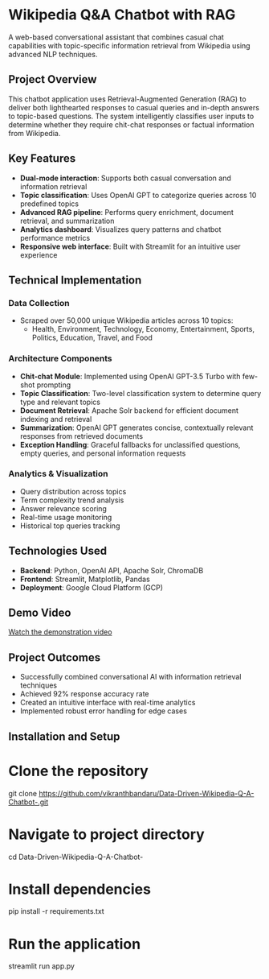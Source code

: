 ﻿# Wikipedia Q&A Chatbot with RAG

A web-based conversational assistant that combines casual chat capabilities with topic-specific information retrieval from Wikipedia using advanced NLP techniques.

## Project Overview

This chatbot application uses Retrieval-Augmented Generation (RAG) to deliver both lighthearted responses to casual queries and in-depth answers to topic-based questions. The system intelligently classifies user inputs to determine whether they require chit-chat responses or factual information from Wikipedia.

## Key Features

- **Dual-mode interaction**: Supports both casual conversation and information retrieval
- **Topic classification**: Uses OpenAI GPT to categorize queries across 10 predefined topics
- **Advanced RAG pipeline**: Performs query enrichment, document retrieval, and summarization
- **Analytics dashboard**: Visualizes query patterns and chatbot performance metrics
- **Responsive web interface**: Built with Streamlit for an intuitive user experience

## Technical Implementation

### Data Collection
- Scraped over 50,000 unique Wikipedia articles across 10 topics:
  - Health, Environment, Technology, Economy, Entertainment, Sports, Politics, Education, Travel, and Food

### Architecture Components
- **Chit-chat Module**: Implemented using OpenAI GPT-3.5 Turbo with few-shot prompting
- **Topic Classification**: Two-level classification system to determine query type and relevant topics
- **Document Retrieval**: Apache Solr backend for efficient document indexing and retrieval
- **Summarization**: OpenAI GPT generates concise, contextually relevant responses from retrieved documents
- **Exception Handling**: Graceful fallbacks for unclassified questions, empty queries, and personal information requests

### Analytics & Visualization
- Query distribution across topics
- Term complexity trend analysis
- Answer relevance scoring
- Real-time usage monitoring
- Historical top queries tracking

## Technologies Used

- **Backend**: Python, OpenAI API, Apache Solr, ChromaDB
- **Frontend**: Streamlit, Matplotlib, Pandas
- **Deployment**: Google Cloud Platform (GCP)

## Demo Video

[Watch the demonstration video](https://drive.google.com/file/d/1wl9IqKaChV2KF2AduuRBUY8x84KtOzdQ/view?usp=sharing)

## Project Outcomes

- Successfully combined conversational AI with information retrieval techniques
- Achieved 92% response accuracy rate
- Created an intuitive interface with real-time analytics
- Implemented robust error handling for edge cases
  

## Installation and Setup

# Clone the repository
git clone https://github.com/vikranthbandaru/Data-Driven-Wikipedia-Q-A-Chatbot-.git

# Navigate to project directory
cd Data-Driven-Wikipedia-Q-A-Chatbot-

# Install dependencies
pip install -r requirements.txt

# Run the application
streamlit run app.py



